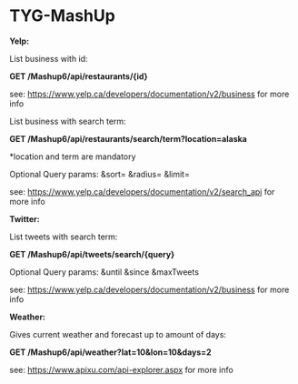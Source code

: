 # TYG-MashUp

**Yelp:**

List business with id:

**GET /Mashup6/api/restaurants/{id}**

see:
https://www.yelp.ca/developers/documentation/v2/business
for more info

List business with search term:

**GET /Mashup6/api/restaurants/search/term?location=alaska**

*location and term are mandatory

Optional Query params:
&sort=
&radius=
&limit=

see:
https://www.yelp.ca/developers/documentation/v2/search_api
for more info

**Twitter:**

List tweets with search term:

**GET /Mashup6/api/tweets/search/{query}**

Optional Query params:
&until
&since
&maxTweets

see:
https://www.yelp.ca/developers/documentation/v2/business
for more info

**Weather:**

Gives current weather and forecast up to amount of days:

**GET /Mashup6/api/weather?lat=10&lon=10&days=2**

see:
https://www.apixu.com/api-explorer.aspx
for more info

